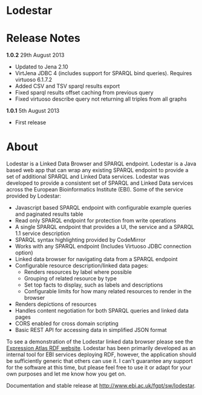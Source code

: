 Lodestar
========

Release Notes
=============

**1.0.2** 29th August 2013	
* Updated to Jena 2.10
* VirtJena JDBC 4 (includes support for SPARQL bind queries). Requires virtuoso 6.1.7.2
* Added CSV and TSV sparql results export
* Fixed sparql results offset caching from previous query
* Fixed virtuoso describe query not returning all triples from all graphs

**1.0.1** 5th August 2013
* First release

About
=====

Lodestar is a Linked Data Browser and SPARQL endpoint. Lodestar is a Java based web app that can wrap any existing SPARQL endpoint to provide a set of additional SPARQL and Linked Data services. Lodestar was developed to provide a consistent set of SPARQL and Linked Data services across the European Bioinformatics Institute (EBI). Some of the service provided by Lodestar:

* Javascript based SPARQL endpoint with configurable example queries and paginated results table
* Read only SPARQL endpoint for protection from write operations
* A single SPARQL endpoint that provides a UI, the service and a SPARQL 1.1 service description
* SPARQL syntax highlighting provided by CodeMirror
* Works with any SPARQL endpoint (Includes Virtuoso JDBC connection option)
* Linked data browser for navigating data from a SPARQL endpoint
* Configurable resource description/linked data pages:
  * Renders resources by label where possible
  * Grouping of related resource by type
  * Set top facts to display, such as labels and descriptions
  * Configurable limits for how many related resources to render in the browser
* Renders depictions of resources
* Handles content negotiation for both SPARQL queries and linked data pages
* CORS enabled for cross domain scripting
* Basic REST API for accessing data in simplified JSON format

To see a demonstration of the Lodestar linked data browser please see the [Expression Atlas RDF website](http://www.ebi.ac.uk/fgpt/atlasrdf/sparql). Lodestar has been primarily developed as an internal tool for EBI services deploying RDF, however, the application should be sufficiently generic that others can use it. I can't guarantee any support for the software at this time, but please feel free to use it or adapt for your own purposes and let me know how you get on.

Documentation and stable release at http://www.ebi.ac.uk/fgpt/sw/lodestar.




